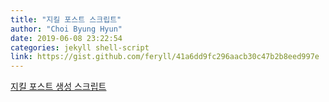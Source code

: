 ```yaml
---
title: "지킬 포스트 스크립트"
author: "Choi Byung Hyun"
date: 2019-06-08 23:22:54
categories: jekyll shell-script
link: https://gist.github.com/feryll/41a6dd9fc296aacb30c47b2b8eed997e
---
```



[지킬 포스트 생성 스크립트](#)

